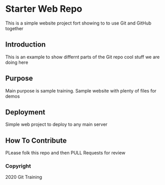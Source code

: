 # Starter Web Repo

This is a simple website project fort showing to to use Git and GitHub together

## Introduction

This is an example to show differnt parts of the Git repo
cool stuff we are doing here

## Purpose

Main purpose is sample training. Sample website with plenty of files for demos

## Deployment

Simple web project to deploy to any main server

## How To Contribute

PLease folk this repo and then PULL Requests for review

### Copyright
2020 Git Training